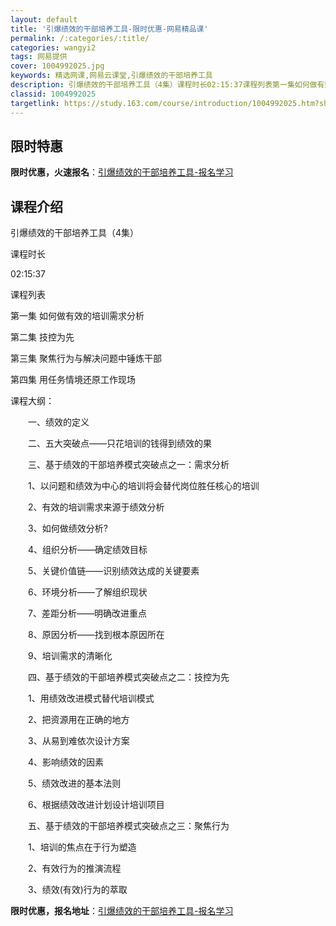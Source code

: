 ```yaml
---
layout: default
title: '引爆绩效的干部培养工具-限时优惠-网易精品课'
permalink: /:categories/:title/
categories: wangyi2
tags: 网易提供
cover: 1004992025.jpg
keywords: 精选网课,网易云课堂,引爆绩效的干部培养工具
description: 引爆绩效的干部培养工具（4集）课程时长02:15:37课程列表第一集如何做有效的培训需求分析第二集技控为先第三集聚焦行为
classid: 1004992025
targetlink: https://study.163.com/course/introduction/1004992025.htm?share=1&shareId=1025206652&utm_campaign=share&utm_medium=iphoneShare&utm_source=&utm_u=1025206652
---
```


## 限时特惠

**限时优惠，火速报名**：[引爆绩效的干部培养工具-报名学习](https://study.163.com/course/introduction/1004992025.htm?share=1&shareId=1025206652&utm_campaign=share&utm_medium=iphoneShare&utm_source=&utm_u=1025206652)

## 课程介绍

引爆绩效的干部培养工具（4集）

课程时长

02:15:37

课程列表

第一集 如何做有效的培训需求分析 

第二集 技控为先

第三集 聚焦行为与解决问题中锤炼干部

第四集 用任务情境还原工作现场 



课程大纲：

　　一、绩效的定义

　　二、五大突破点——只花培训的钱得到绩效的果

　　三、基于绩效的干部培养模式突破点之一：需求分析

　　1、以问题和绩效为中心的培训将会替代岗位胜任核心的培训

　　2、有效的培训需求来源于绩效分析

　　3、如何做绩效分析?

　　4、组织分析——确定绩效目标

　　5、关键价值链——识别绩效达成的关键要素

　　6、环境分析——了解组织现状

　　7、差距分析——明确改进重点

　　8、原因分析——找到根本原因所在

　　9、培训需求的清晰化

　　四、基于绩效的干部培养模式突破点之二：技控为先

　　1、用绩效改进模式替代培训模式

　　2、把资源用在正确的地方

　　3、从易到难依次设计方案

　　4、影响绩效的因素

　　5、绩效改进的基本法则

　　6、根据绩效改进计划设计培训项目

　　五、基于绩效的干部培养模式突破点之三：聚焦行为

　　1、培训的焦点在于行为塑造

　　2、有效行为的推演流程

　　3、绩效(有效)行为的萃取

**限时优惠，报名地址**：[引爆绩效的干部培养工具-报名学习](https://study.163.com/course/introduction/1004992025.htm?share=1&shareId=1025206652&utm_campaign=share&utm_medium=iphoneShare&utm_source=&utm_u=1025206652)

